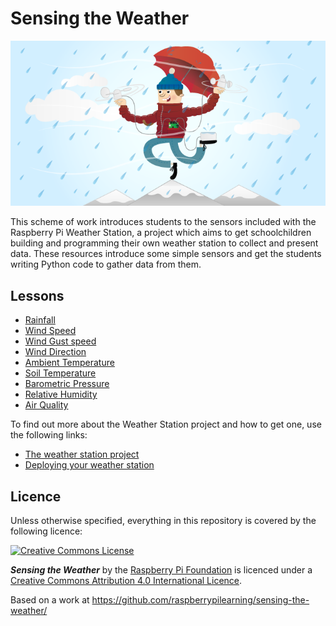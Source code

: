 # Sensing the Weather

![](cover.png)

This scheme of work introduces students to the sensors included with the Raspberry Pi Weather Station, a project which aims to get schoolchildren building and programming their own weather station to collect and present data. These resources introduce some simple sensors and get the students writing Python code to gather data from them. 

## Lessons

- [Rainfall](rainfall/lesson.md)
- [Wind Speed](wind_speed/lesson.md)
- [Wind Gust speed]()
- [Wind Direction]()
- [Ambient Temperature]()
- [Soil Temperature]()
- [Barometric Pressure]()
- [Relative Humidity]()
- [Air Quality]()



To find out more about the Weather Station project and how to get one, use the following links:

- [The weather station project](http://www.raspberrypi.org/school-weather-station-project/) 
- [Deploying your weather station](https://github.com/raspberrypi/weather-station) 



## Licence

Unless otherwise specified, everything in this repository is covered by the following licence:

[![Creative Commons License](http://i.creativecommons.org/l/by-sa/4.0/88x31.png)](http://creativecommons.org/licenses/by-sa/4.0/)

***Sensing the Weather*** by the [Raspberry Pi Foundation](http://www.raspberrypi.org) is licenced under a [Creative Commons Attribution 4.0 International Licence](http://creativecommons.org/licenses/by-sa/4.0/).

Based on a work at https://github.com/raspberrypilearning/sensing-the-weather/
